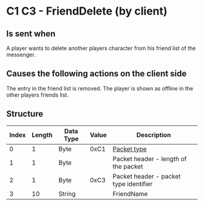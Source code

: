 # C1 C3 - FriendDelete (by client)

## Is sent when

A player wants to delete another players character from his friend list of the messenger.

## Causes the following actions on the client side

The entry in the friend list is removed. The player is shown as offline in the other players friends list.

## Structure

| Index | Length | Data Type | Value | Description |
|-------|--------|-----------|-------|-------------|
| 0 | 1 |   Byte   | 0xC1  | [Packet type](PacketTypes.md) |
| 1 | 1 |    Byte   |      | Packet header - length of the packet |
| 2 | 1 |    Byte   | 0xC3  | Packet header - packet type identifier |
| 3 | 10 | String |  | FriendName |